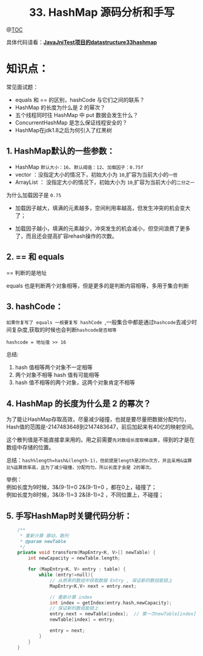 # <center>33. HashMap 源码分析和手写<center>
@[TOC](数据结构和算法)

具体代码请看：**[JavaJniTest项目的datastructure33hashmap](https://github.com/EastUp/JavaJNITest/tree/master/src/com/east/datastructure33hashmap)**

# 知识点：

常见面试题：

- equals 和 == 的区别，hashCode 与它们之间的联系？
- HashMap 的长度为什么是 2 的幂次？
- 五个线程同时往 HashMap 中 put 数据会发生什么？
- ConcurrentHashMap 是怎么保证线程安全的？
- HashMap在jdk1.8之后为何引入了红黑树


## 1. HashMap默认的一些参数：

- HashMap `默认大小：16`、`默认阈值：12`、`加载因子：0.75f`
- vector ：没指定大小的情况下，初始大小为 `10`,扩容为当前大小的`一倍`
- ArrayList ： 没指定大小的情况下，初始大小为 `10`,扩容为当前大小的`二分之一`

为什么加载因子是 `0.75`

- 加载因子越大，填满的元素越多，空间利用率越高，但发生冲突的机会变大了；

- 加载因子越小，填满的元素越少，冲突发生的机会减小，但空间浪费了更多了，而且还会提高扩容rehash操作的次数。

## 2. == 和 equals

== 判断的是地址 

equals 也是判断两个对象相等，但是更多的是判断内容相等，多用于集合判断

## 3. hashCode：

`如果你复写了 equals 一般要复写 hashCode `,一般集合中都是通过`hashcode`去减少时间复杂度,获取的时候也会判断`hashcode是否相等`

`hashcode = 地址值 >> 16`

总结:    
1. hash 值相等两个对象不一定相等
2. 两个对象不相等 hash 值有可能相等
3. hash 值不相等的两个对象，这两个对象肯定不相等

## 4. HashMap 的长度为什么是 2 的幂次？

为了能让HashMap存取高效，尽量减少碰撞，也就是要尽量把数据分配均匀，Hash值的范围是-2147483648到2147483647，前后加起来有40亿的映射空间。

这个散列值是不能直接拿来用的。用之前需要`先对数组长度取模运算`，得到的才是在数组中存储的位置。

总结：`hash%length=hash&(length-1)，但前提是length是2的n次方，并且采用&运算比%运算效率高，且为了减少碰撞，分配均匀，所以长度才会是 2的幂次。`

举例：  
    例如长度为9时候，3&(9-1)=0  2&(9-1)=0 ，都在0上，碰撞了；  
    例如长度为8时候，3&(8-1)=3  2&(8-1)=2 ，不同位置上，不碰撞；  
    



## 5. 手写HashMap时关键代码分析：

```c++
    /**
     * 重新计算 挪动，散列
     * @param newTable
     */
    private void transform(MapEntry<K, V>[] newTable) {
        int newCapacity = newTable.length;

        for (MapEntry<K, V> entry : table) {
            while (entry!=null){
                // 从原来的数组中获取数据 Entry , 保证新的数组能链上
                MapEntry<K,V> next = entry.next;

                // 重新计算 index
                int index = getIndex(entry.hash,newCapacity);
                // 保证新的数组能链上
                entry.next = newTable[index];  // 第一次newTable[index] = null
                newTable[index] = entry;

                entry = next;
            }
        }
    }
``` 




















